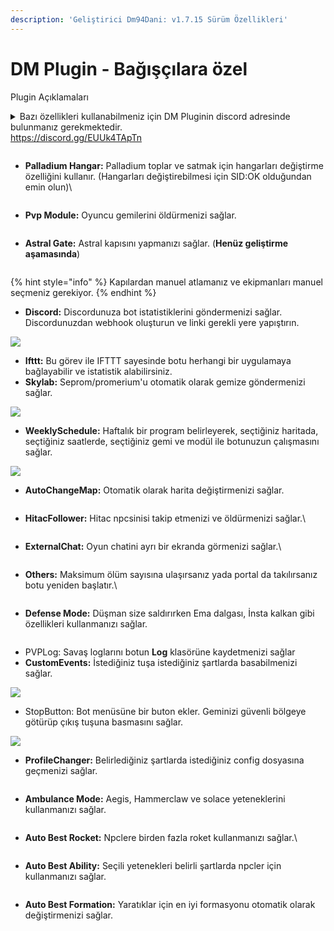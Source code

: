 ```yaml
---
description: 'Geliştirici Dm94Dani: v1.7.15 Sürüm Özellikleri'
---
```


# DM Plugin - Bağışçılara özel

Plugin Açıklamaları&#x20;

<details>

<summary>Bazı özellikleri kullanabilmeniz için DM Pluginin discord adresinde bulunmanız gerekmektedir.<br><a href="https://discord.gg/EUUk4TApTn">https://discord.gg/EUUk4TApTn</a></summary>



</details>

<figure><img src="../../.gitbook/assets/image (286).png" alt=""><figcaption></figcaption></figure>

*   **Palladium Hangar:** Palladium toplar ve satmak için hangarları değiştirme özelliğini kullanır. (Hangarları değiştirebilmesi için SID:OK olduğundan emin olun)\


    <figure><img src="../../.gitbook/assets/image (129).png" alt=""><figcaption></figcaption></figure>
* **Pvp Module:** Oyuncu gemilerini öldürmenizi sağlar.

<figure><img src="../../.gitbook/assets/image (8).png" alt=""><figcaption></figcaption></figure>

* **Astral Gate:** Astral kapısını yapmanızı sağlar. (**Henüz geliştirme aşamasında**)

<figure><img src="../../.gitbook/assets/image (253).png" alt=""><figcaption></figcaption></figure>

{% hint style="info" %}
Kapılardan manuel atlamanız ve ekipmanları manuel seçmeniz gerekiyor.
{% endhint %}

* **Discord:** Discordunuza bot istatistiklerini göndermenizi sağlar. Discordunuzdan webhook oluşturun ve linki gerekli yere yapıştırın.

![](<../../.gitbook/assets/image (104).png>)

* **Ifttt:** Bu görev ile IFTTT sayesinde botu herhangi bir uygulamaya bağlayabilir ve istatistik alabilirsiniz.
* **Skylab:** Seprom/promerium'u otomatik olarak gemize göndermenizi sağlar.

![](<../../.gitbook/assets/image (53).png>)

* **WeeklySchedule:** Haftalık bir program belirleyerek, seçtiğiniz haritada, seçtiğiniz saatlerde, seçtiğiniz gemi ve modül ile botunuzun çalışmasını sağlar.

![](<../../.gitbook/assets/image (93).png>)

* **AutoChangeMap:** Otomatik olarak harita değiştirmenizi sağlar.

<figure><img src="../../.gitbook/assets/image (291).png" alt=""><figcaption></figcaption></figure>

*   **HitacFollower:** Hitac npcsinisi takip etmenizi ve öldürmenizi sağlar.\


    <figure><img src="../../.gitbook/assets/image (248).png" alt=""><figcaption></figcaption></figure>
*   **ExternalChat:** Oyun chatini ayrı bir ekranda görmenizi sağlar.\


    <figure><img src="../../.gitbook/assets/image (260).png" alt=""><figcaption></figcaption></figure>
*   **Others:** Maksimum ölüm sayısına ulaşırsanız yada portal da takılırsanız botu yeniden başlatır.\


    <figure><img src="../../.gitbook/assets/image (28).png" alt=""><figcaption></figcaption></figure>
* **Defense Mode:** Düşman size saldırırken Ema dalgası, İnsta kalkan gibi özellikleri kullanmanızı sağlar.

<figure><img src="../../.gitbook/assets/image (295).png" alt=""><figcaption></figcaption></figure>

* PVPLog: Savaş loglarını botun **Log** klasörüne kaydetmenizi sağlar
* **CustomEvents:** İstediğiniz tuşa istediğiniz şartlarda basabilmenizi sağlar.

![](<../../.gitbook/assets/image (47).png>)

* StopButton: Bot menüsüne bir buton ekler. Geminizi güvenli bölgeye götürüp çıkış tuşuna basmasını sağlar.

![](<../../.gitbook/assets/image (191).png>)

* **ProfileChanger:** Belirlediğiniz şartlarda istediğiniz config dosyasına geçmenizi sağlar.

<figure><img src="../../.gitbook/assets/image (283).png" alt=""><figcaption></figcaption></figure>

* **Ambulance Mode:** Aegis, Hammerclaw ve solace yeteneklerini kullanmanızı sağlar.

<figure><img src="../../.gitbook/assets/image (14).png" alt=""><figcaption></figcaption></figure>

*   **Auto Best Rocket:** Npclere birden fazla roket kullanmanızı sağlar.\


    <figure><img src="../../.gitbook/assets/image (251).png" alt=""><figcaption></figcaption></figure>
* **Auto Best Ability:** Seçili yetenekleri belirli şartlarda npcler için kullanmanızı sağlar.

<figure><img src="../../.gitbook/assets/image (284).png" alt=""><figcaption></figcaption></figure>

* **Auto Best Formation:** Yaratıklar için en iyi formasyonu otomatik olarak değiştirmenizi sağlar.

<figure><img src="../../.gitbook/assets/image (22).png" alt=""><figcaption></figcaption></figure>

